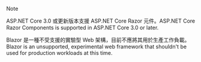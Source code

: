 > [!NOTE]
> <span data-ttu-id="9bb61-101">ASP.NET Core 3.0 或更新版本支援 ASP.NET Core Razor 元件。</span><span class="sxs-lookup"><span data-stu-id="9bb61-101">ASP.NET Core Razor Components is supported in ASP.NET Core 3.0 or later.</span></span>
>
> <span data-ttu-id="9bb61-102">Blazor 是一種不受支援的實驗型 Web 架構，目前不應將其用於生產工作負載。</span><span class="sxs-lookup"><span data-stu-id="9bb61-102">Blazor is an unsupported, experimental web framework that shouldn't be used for production workloads at this time.</span></span>
